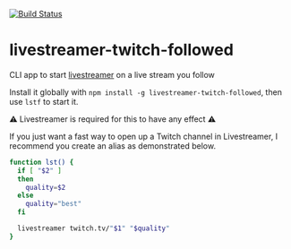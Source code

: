 [![Build Status](https://travis-ci.org/skiant/livestreamer-twitch-followed.svg?branch=master)](https://travis-ci.org/skiant/livestreamer-twitch-followed)

# livestreamer-twitch-followed
CLI app to start [livestreamer](http://docs.livestreamer.io/) on a live stream you follow

Install it globally with `npm install -g livestreamer-twitch-followed`, then use `lstf` to start it.


:warning: Livestreamer is required for this to have any effect :warning:

If you just want a fast way to open up a Twitch channel in Livestreamer, I recommend you create an alias as demonstrated below.
```bash
function lst() {
  if [ "$2" ]
  then
    quality=$2
  else
    quality="best"
  fi

  livestreamer twitch.tv/"$1" "$quality"
}
```
